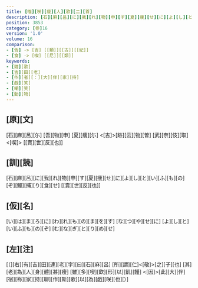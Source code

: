 ```yaml
---
title: [嗤][咲][痩][人][歌][二][首]
description: [石][麻][呂][に][我][れ][物][申][す][夏][痩][せ][に][よ][し][と][い][ふ][も][の][ぞ][鰻][捕][り][食][せ] [[賣][世][反][也]]
position: 3853
category: [巻]16
version: '1.0'
volume: 16
comparison:
- [告] -> [吉] [[類]][[古]][[紀]]
- [食] -> [喫] [[尼]][[類]]
keywords:
- [雑][歌]
- [吉][田][老]
- [作][者][：][大][伴][家][持]
- [戯][笑]
- [嘲][笑]
- [動][物]
---
```


## [原][文]

[石][麻][呂][尓] [吾][物][申] [夏][痩][尓] <[吉]>[跡][云][物][曽] [武][奈][伎][取]<[喫]> [[賣][世][反][也]]

## [訓][読]

[石][麻][呂][に][我][れ][物][申][す][夏][痩][せ][に][よ][し][と][い][ふ][も][の][ぞ][鰻][捕][り][食][せ] [[賣][世][反][也]]

## [仮][名]

[い][は][ま][ろ][に] [わ][れ][も][の][ま][を][す] [な][つ][や][せ][に] [よ][し][と][い][ふ][も][の][ぞ] [む][な][ぎ][と][り][め][せ]

## [左][注]

[（][右][有][吉][田][連][老][字][曰][石][麻][呂] [所][謂][仁]<[敬]>[之][子][也] [其][老][為][人][身][體][甚][痩] [雖][多][喫][飲][形][以][飢][饉] <[因]>[此][大][伴][宿][祢][家][持][聊][作][斯][歌][以][為][戯][咲][也][）]
